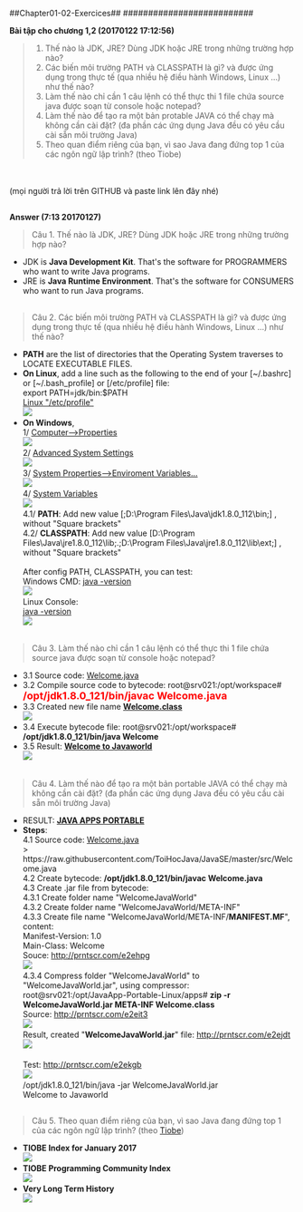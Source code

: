 ##Chapter01-02-Exercices##
##########################

**Bài tập cho chương 1,2 (20170122 17:12:56)**

> 1. Thế nào là JDK, JRE? Dùng JDK hoặc JRE trong những trường hợp nào?
> 2. Các biến môi trường PATH và CLASSPATH là gì? và được ứng dụng trong thực tế (qua nhiều hệ điều hành Windows, Linux ...) như thế nào?
> 3. Làm thế nào chỉ cần 1 câu lệnh có thể thực thi 1 file chứa source java được soạn từ console hoặc notepad?
> 4. Làm thế nào để tạo ra một bản protable JAVA có thể chạy mà không cần cài đặt? (đa phần các ứng dụng Java đều có yêu cầu cài sẵn môi trường Java)
> 5. Theo quan điểm riêng của bạn, vì sao Java đang đứng top 1 của các ngôn ngữ lập trình? (theo Tiobe)
<br>
<br>
(mọi người trả lời trên GITHUB và paste link lên đây nhé)



##
##
**Answer (7:13 20170127)**

> Câu 1. Thế nào là JDK, JRE? Dùng JDK hoặc JRE trong những trường hợp nào?
<ul>
    <li>
    JDK is <b>Java Development Kit</b>. That's the software for PROGRAMMERS who want to write Java programs.
	</li>
    <li>
    JRE is <b>Java Runtime Environment</b>. That's the software for CONSUMERS who want to run Java programs.
    </li>
</ul>

##
> Câu 2. Các biến môi trường PATH và CLASSPATH là gì? và được ứng dụng trong thực tế (qua nhiều hệ điều hành Windows, Linux ...) như thế nào?
<ul>
<li>
<b>PATH</b> are the list of directories that the Operating System traverses to LOCATE EXECUTABLE FILES.
</li>
<li>
<b>On Linux</b>, add a line such as the following to the end of your [~/.bashrc] or [~/.bash_profile] or [/etc/profile] file:<br>
export PATH=jdk/bin:$PATH
<br>
<a href="http://image.prntscr.com/image/80d30536b56142a6b271703d88e2e1ef.png">Linux "/etc/profile"</a>
<br>
<img src="http://image.prntscr.com/image/80d30536b56142a6b271703d88e2e1ef.png">
<br>
</li>
<li>
<b> On Windows</b>,
<br>
1/ <a href="http://prntscr.com/e1nnat">Computer-->Properties</a>
<br>
<img src="http://image.prntscr.com/image/82ed785be1f941629909c06879c2d033.png">
<br>
2/ <a href="http://prntscr.com/e1nnl6">Advanced System Settings</a>
<br>
<img src="http://image.prntscr.com/image/3de7a92fce4e46328526b250d9b21180.png">
<br>
3/ <a href="http://prntscr.com/e1nnys">System Properties-->Enviroment Variables...</a>
<br>
<img src="http://image.prntscr.com/image/de2e4904b6664712bf2ae6a7ea24c8a7.png">
<br>
4/ <a href="http://prntscr.com/e1noti">System Variables</a>
<br>
<img src="http://image.prntscr.com/image/2ae40f7bb79c44cfaaf65778222302c6.png">
<br>
4.1/ <b>PATH</b>: Add new value [;D:\Program Files\Java\jdk1.8.0_112\bin;] , without "Square brackets"
<br>
4.2/ <b>CLASSPATH</b>: Add new value [D:\Program Files\Java\jre1.8.0_112\lib;.;D:\Program Files\Java\jre1.8.0_112\lib\ext;] , without "Square brackets"
<br>
<br>
After config PATH, CLASSPATH, you can test: <br>
Windows CMD: 
<a href="http://prntscr.com/e1o0ur">java -version</a>
<br>
<img src="http://image.prntscr.com/image/cf5f497a252040778aa4feb7d050bf70.png">
<br>
Linux Console: 
<br>
<a href="http://image.prntscr.com/image/4dabcbdf506f4b36adeb1c6f03f30066.png">java -version</a>
<br>
<img src="http://image.prntscr.com/image/4dabcbdf506f4b36adeb1c6f03f30066.png">
</li>
</ul>


##
> Câu 3. Làm thế nào chỉ cần 1 câu lệnh có thể thực thi 1 file chứa source java được soạn từ console hoặc notepad?
<ul>
<li>
3.1 Source code: <a href="https://github.com/ToiHocJava/JavaSE/blob/master/src/Welcome.java">Welcome.java
</a>
</li>
<li>
3.2 Compile source code to bytecode: root@srv021:/opt/workspace# <b><font size="4" color="red">/opt/jdk1.8.0_121/bin/javac Welcome.java</font></b>
</li>
<li>
3.3 Created new file name <a href="http://prntscr.com/e28cpa"><b>Welcome.class</b></a>
<img srv="http://image.prntscr.com/image/373fbbc1d8e94a3ab8f19b38c1e5f6e1.png">
<br>
<img src="http://image.prntscr.com/image/373fbbc1d8e94a3ab8f19b38c1e5f6e1.png">
</li>
<li>
3.4 Execute bytecode file: root@srv021:/opt/workspace# <b>/opt/jdk1.8.0_121/bin/java Welcome</b>
</li>
<li>
3.5 Result: <a href="http://prntscr.com/e28ep8"><b>Welcome to Javaworld</b></a>
<br>
<img src="http://image.prntscr.com/image/473274b5d777453f89d363c0777a781f.png">
</li>
</ul>


##
> Câu 4. Làm thế nào để tạo ra một bản portable JAVA có thể chạy mà không cần cài đặt? (đa phần các ứng dụng Java đều có yêu cầu cài sẵn môi trường Java)
<ul>
<li>
RESULT: <a href="https://drive.google.com/drive/folders/0B5CVqveXl6nqd2g4ejJxeDdZOXc"><b>JAVA APPS PORTABLE</b></a>
</li>
<li>
<b>Steps</b>:
<br>
4.1 Source code: <a href="https://github.com/ToiHocJava/JavaSE/blob/master/src/Welcome.java">Welcome.java</a>
<br>
> https://raw.githubusercontent.com/ToiHocJava/JavaSE/master/src/Welcome.java
<br>
4.2 Create bytecode: <b>/opt/jdk1.8.0_121/bin/javac Welcome.java</b>
<br>
4.3 Create .jar file from bytecode:
<br>
4.3.1 Create folder name "WelcomeJavaWorld"
<br>
4.3.2 Create folder name "WelcomeJavaWorld/META-INF"
<br>
4.3.3 Create file name "WelcomeJavaWorld/META-INF/<b>MANIFEST.MF</b>", content:
<br>
Manifest-Version: 1.0
<br>
Main-Class: Welcome
<br>
Souce: <a href="http://prntscr.com/e2ehpg">http://prntscr.com/e2ehpg</a>
<br>
<img src="http://image.prntscr.com/image/c12683b5ef5344c098143d8be956b373.png">
<br>
4.3.4 Compress folder "WelcomeJavaWorld" to "WelcomeJavaWorld.jar", using compressor:
<br>
root@srv021:/opt/JavaApp-Portable-Linux/apps# <b>zip -r WelcomeJavaWorld.jar META-INF Welcome.class</b>
<br>
Source: <a href="http://prntscr.com/e2eit3">http://prntscr.com/e2eit3</a>
<br>
<img src="http://image.prntscr.com/image/3b78c80fd64542beb17ea2ef07caaded.png">
<br>
Result, created "<b>WelcomeJavaWorld.jar</b>" file: <a href="http://prntscr.com/e2ejdt">http://prntscr.com/e2ejdt</a>
<br>
<img src="http://image.prntscr.com/image/5eea6c408edb499da67c839f16d32af1.png">
<br>
<br>
Test: <a href="http://prntscr.com/e2ekgb"> http://prntscr.com/e2ekgb </a>
<br>
<img src="http://image.prntscr.com/image/9db7d4845324473391bf53dff45f92c5.png">
<br>
/opt/jdk1.8.0_121/bin/java -jar WelcomeJavaWorld.jar
<br>
Welcome to Javaworld
</li>
</ul>


##
> Câu 5. Theo quan điểm riêng của bạn, vì sao Java đang đứng top 1 của các ngôn ngữ lập trình? (theo <a href="http://www.tiobe.com/tiobe-index/">Tiobe</a>)
<ul>
<li>
<b>TIOBE Index for January 2017</b>
<br>
<img src="http://image.prntscr.com/image/373fc9a149684a3781ad95e511a2900c.png">
</li>
<li>
<b>TIOBE Programming Community Index</b>
<br>
<img src="http://image.prntscr.com/image/593ef5dddb3b4bb491e3022c241c6bdf.png">
</li>
<li>
<b>Very Long Term History</b>
<br>
<img src="http://image.prntscr.com/image/4a60353216584ebeaccb6cf122b32bac.png">
</li>
</ul>